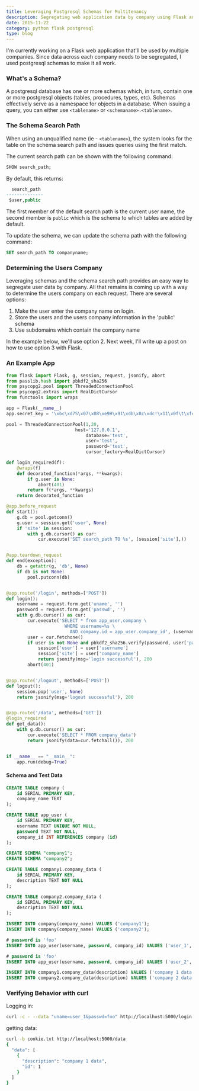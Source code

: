 ```yaml
---
title: Leveraging Postgresql Schemas for Multitenancy
description: Segregating web application data by company using Flask and Postgresql
date: 2015-11-22
category: python flask postgresql
type: blog
---
```


I'm currently working on a Flask web application that'll be used by multiple companies.
Since data across each company needs to be segregated, I used postgresql schemas
to make it all work.

### What's a Schema?

A postgresql database has one or more schemas which, in turn, contain one or more postgresql objects (tables, procedures, types, etc). Schemas effectively serve
as a namespace for objects in a database. When issuing a query, you can either use `<tablename>` or `<schemaname>.<tablename>`.

### The Schema Search Path

When using an unqualified name (ie - `<tablename>`), the system looks for
the table on the schema search path and issues queries using the first match.

The current search path can be shown with the following command:

```sql
SHOW search_path;
```

By default, this returns:

```sql
  search_path
--------------
 $user,public
```

The first member of the default search path is the current user name, the second
member is `public` which is the schema to which tables are added by default.

To update the schema, we can update the schema path with the following command:

```sql
SET search_path TO companyname;
```

### Determining the Users Company

Leveraging schemas and the schema search path provides an easy way to segregate
user data by company. All that remains is coming up with a way to determine the
users company on each request. There are several options:

1. Make the user enter the company name on login.
2. Store the users and the users company information in the 'public' schema
3. Use subdomains which contain the company name

In the example below, we'll use option 2. Next week, I'll write up a post on how
to use option 3 with Flask.

### An Example App

```python
from flask import Flask, g, session, request, jsonify, abort
from passlib.hash import pbkdf2_sha256
from psycopg2.pool import ThreadedConnectionPool
from psycopg2.extras import RealDictCursor
from functools import wraps

app = Flask(__name__)
app.secret_key = '\xbc\xd7S\x07\x08\xe9H\x91\xdb\x8c\xdc!\x11\x0f\t\xfe\x9b \xb3so\xd8|]'

pool = ThreadedConnectionPool(1,20,
	                      host='127.0.0.1',
                              database='test',
                              user='test',
                              password='test',
                              cursor_factory=RealDictCursor)

def login_required(f):
    @wraps(f)
    def decorated_function(*args, **kwargs):
        if g.user is None:
            abort(401)
        return f(*args, **kwargs)
    return decorated_function

@app.before_request
def start():
    g.db = pool.getconn()
    g.user = session.get('user', None)
    if 'site' in session:
        with g.db.cursor() as cur:
            cur.execute('SET search_path TO %s', (session['site'],))


@app.teardown_request
def end(exception):
    db = getattr(g, 'db', None)
    if db is not None:
        pool.putconn(db)


@app.route('/login', methods=['POST'])
def login():
    username = request.form.get('uname', '')
    password = request.form.get('passwd', '')
    with g.db.cursor() as cur:
        cur.execute('SELECT * from app_user,company \
                      WHERE username=%s \
                        AND company.id = app_user.company_id', (username,))
        user = cur.fetchone()
        if user is not None and pbkdf2_sha256.verify(password, user['password']):
            session['user'] = user['username']
            session['site'] = user['company_name']
            return jsonify(msg='login successful'), 200
        abort(401)


@app.route('/logout', methods=['POST'])
def logout():
    session.pop('user', None)
    return jsonify(msg='logout successful'), 200


@app.route('/data', methods=['GET'])
@login_required
def get_data():
    with g.db.cursor() as cur:
        cur.execute('SELECT * FROM company_data')
        return jsonify(data=cur.fetchall()), 200


if __name__ == "__main__":
    app.run(debug=True)
```

#### Schema and Test Data

```sql
CREATE TABLE company (
    id SERIAL PRIMARY KEY,
    company_name TEXT
);

CREATE TABLE app_user (
    id SERIAL PRIMARY KEY,
    username TEXT UNIQUE NOT NULL,
    password TEXT NOT NULL,
    company_id INT REFERENCES company (id)
);

CREATE SCHEMA "company1";
CREATE SCHEMA "company2";

CREATE TABLE company1.company_data (
    id SERIAL PRIMARY KEY,
    description TEXT NOT NULL
);

CREATE TABLE company2.company_data (
    id SERIAL PRIMARY KEY,
    description TEXT NOT NULL
);

INSERT INTO company(company_name) VALUES ('company1');
INSERT INTO company(company_name) VALUES ('company2');

# password is 'foo'
INSERT INTO app_user(username, password, company_id) VALUES ('user_1', '$pbkdf2-sha256$29000$5ry31vofg7CWkhJCSClFKA$i01NZ9cAJCAYlXQCY2AXmcmJfe8eD5vZMDOy0h8tH2U', 1);

# password is 'foo'
INSERT INTO app_user(username, password, company_id) VALUES ('user_2', '$pbkdf2-sha256$29000$5ry31vofg7CWkhJCSClFKA$i01NZ9cAJCAYlXQCY2AXmcmJfe8eD5vZMDOy0h8tH2U', 2);

INSERT INTO company1.company_data(description) VALUES ('company 1 data');
INSERT INTO company2.company_data(description) VALUES ('company 2 data');
```

### Verifying Behavior with curl

Logging in:

```bash
curl -c - --data "uname=user_1&passwd=foo" http://localhost:5000/login > cookie.txt
```

getting data:

```bash
curl -b cookie.txt http://localhost:5000/data
{
  "data": [
    {
      "description": "company 1 data",
      "id": 1
    }
  ]
}
```
